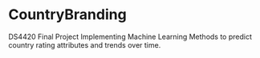 # CountryBranding
DS4420 Final Project Implementing Machine Learning Methods to predict country rating attributes and trends over time. 

